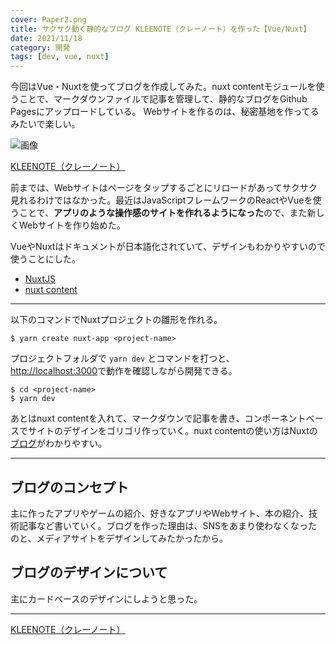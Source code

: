 ```yaml
---
cover: Paper2.png
title: サクサク動く静的なブログ KLEENOTE（クレーノート）を作った【Vue/Nuxt】
date: 2021/11/18
category: 開発
tags: [dev, vue, nuxt]
---
```


今回はVue・Nuxtを使ってブログを作成してみた。nuxt contentモジュールを使うことで、マークダウンファイルで記事を管理して、静的なブログをGithub Pagesにアップロードしている。
Webサイトを作るのは、秘密基地を作ってるみたいで楽しい。

![画像](/my-home/cover/webスクリーンショット.png)

[KLEENOTE（クレーノート）](https://shomaisshi.github.io/my-home/)

<!--more-->

前までは、Webサイトはページをタップするごとにリロードがあってサクサク見れるわけではなかった。最近はJavaScriptフレームワークのReactやVueを使うことで、**アプリのような操作感のサイトを作れるようになった**ので、また新しくWebサイトを作り始めた。

VueやNuxtはドキュメントが日本語化されていて、デザインもわかりやすいので使うことにした。

- [NuxtJS](https://nuxtjs.org/ja/)
- [nuxt content](https://content.nuxtjs.org/ja)

---


以下のコマンドでNuxtプロジェクトの雛形を作れる。

```
$ yarn create nuxt-app <project-name>
```

プロジェクトフォルダで `yarn dev` とコマンドを打つと、  
[http://localhost:3000](http://localhost:3000)で動作を確認しながら開発できる。

```
$ cd <project-name>
$ yarn dev
```

あとはnuxt contentを入れて、マークダウンで記事を書き、コンポーネントベースでサイトのデザインをゴリゴリ作っていく。nuxt contentの使い方はNuxtの[ブログ](https://nuxtjs.org/tutorials/creating-blog-with-nuxt-content/)がわかりやすい。

---

## ブログのコンセプト

主に作ったアプリやゲームの紹介、好きなアプリやWebサイト、本の紹介、技術記事など書いていく。ブログを作った理由は、SNSをあまり使わなくなったのと、メディアサイトをデザインしてみたかったから。

## ブログのデザインについて

主にカードベースのデザインにしようと思った。

---

[KLEENOTE（クレーノート）](https://shomaisshi.github.io/my-home/)